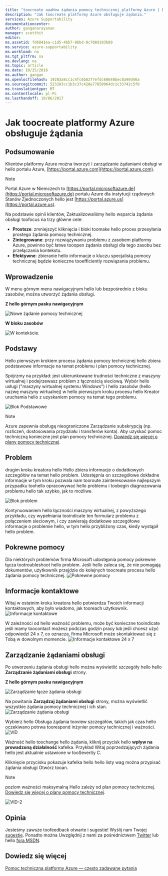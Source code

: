 ```yaml
---
title: "toocreate aaaHow żądania pomocy technicznej platformy Azure | Dokumentacja firmy Microsoft"
description: "Jak toocreate platformy Azure obsługuje żądania."
services: Azure Supportability
documentationcenter: 
author: ganganarayanan
manager: scotthit
editor: 
ms.assetid: fd6841ea-c1d5-4bb7-86bd-0c708d193b89
ms.service: azure-supportability
ms.workload: na
ms.tgt_pltfrm: na
ms.devlang: na
ms.topic: article
ms.date: 10/25/2016
ms.author: gangan
ms.openlocfilehash: 19283a8cc1c4fc6b8277efdc60640bec8a90d40a
ms.sourcegitcommit: 523283cc1b3c37c428e77850964dc1c33742c5f0
ms.translationtype: MT
ms.contentlocale: pl-PL
ms.lasthandoff: 10/06/2017
---
```

# <a name="how-toocreate-an-azure-support-request"></a>Jak toocreate platformy Azure obsługuje żądania
## <a name="summary"></a>Podsumowanie
Klientów platformy Azure można tworzyć i zarządzanie żądaniami obsługi w hello portalu Azure, [https://portal.azure.com](https://portal.azure.com).

> [!NOTE]
> Portal Azure w Niemczech to [https://portal.microsoftazure.de](https://portal.microsoftazure.de) portalu Azure dla instytucji rządowych Stanów Zjednoczonych hello jest [https://portal.azure.us](https://portal.azure.us).
> 
> 

Na podstawie opinii klientów, Zaktualizowaliśmy hello wsparcia żądania obsługi toofocus na trzy główne cele:

* **Prostsze**: zmniejszyć kliknięcia i bloki toomake hello proces przesyłania prostego żądania pomocy technicznej.
* **Zintegrowane**: przy rozwiązywaniu problemu z zasobem platformy Azure, powinno być łatwe tooopen żądania obsługi dla tego zasobu bez przełączania kontekstu.
* **Efektywne**: zbieranie hello informacje o kluczu specjalistą pomocy technicznej będzie konieczne tooefficiently rozwiązania problemu.

## <a name="getting-started"></a>Wprowadzenie
W menu górnym menu nawigacyjnym hello lub bezpośrednio z bloku zasobów, można utworzyć żądania obsługi.

**Z hello górnym pasku nawigacyjnym**

![Nowe żądanie pomocy technicznej](./media/how-to-create-azure-support-request/NewSupportRequest.png)

**W bloku zasobów**

![W kontekście.](./media/how-to-create-azure-support-request/Incontext.png)

## <a name="basics"></a>Podstawy
Hello pierwszym krokiem procesu żądania pomocy technicznej hello zbiera podstawowe informacje na temat problemu i plan pomocy technicznej.

Spójrzmy na przykład: jest ukierunkowane trudności techniczne z maszyny wirtualnej i podejrzewasz problem z łącznością sieciową.
Wybór hello usługi ("maszyny wirtualnej systemu Windows") i hello zasobów (hello nazwę maszyny wirtualnej) w hello pierwszym kroku procesu hello Kreator uruchamia hello z uzyskaniem pomocy na temat tego problemu.

![Blok Podstawowe](./media/how-to-create-azure-support-request/Basics.png)

> [!NOTE]
> Azure zapewnia obsługę nieograniczone Zarządzanie subskrypcją (np. rozliczeń, dostosowania przydziału i transferów konta). Aby uzyskać pomoc techniczną konieczne jest plan pomocy technicznej. [Dowiedz się więcej o plany pomocy technicznej](https://azure.microsoft.com/support/plans).
> 
> 

## <a name="problem"></a>Problem
drugim kroku kreatora hello Hello zbiera informacje o dodatkowych szczegółów na temat hello problem. Udostępnia on szczegółowe dokładne informacje w tym kroku pozwala nam tooroute zainteresowanie najlepszym przypadku toohello opracowywać hello problemu i toobegin diagnozowania problemu hello tak szybko, jak to możliwe.

![Blok problem](./media/how-to-create-azure-support-request/Problem.png)

Kontynuowaniem hello łączności maszyny wirtualnej, z powyższego przykładu, czy wypełniania tooindicate ten formularz problemu z połączeniem sieciowym, i czy zawierają dodatkowe szczegółowe informacje o problemie hello, w tym hello przybliżony czas, kiedy wystąpił hello problem.

## <a name="related-help"></a>Pokrewne pomocy
Dla niektórych problemów firma Microsoft udostępnia pomocy pokrewne łącza tootroubleshoot hello problem. Jeśli hello zaleca się, że nie pomagają dokumentów, użytkownik przejdzie do kolejnych toocreate procesu hello żądania pomocy technicznej.
![Pokrewne pomocy](./media/how-to-create-azure-support-request/RelatedHelp.png)

## <a name="contact-information"></a>Informacje kontaktowe
Witaj w ostatnim kroku kreatora hello potwierdza Twoich informacji kontaktowych, aby było wiadomo, jak tooreach użytkownik.
![Informacje kontaktowe](./media/how-to-create-azure-support-request/ContactInformation.png)

W zależności od hello ważność problemu, może być konieczne tooindicate jeśli mamy toocontact możesz podczas godzin pracy lub jeśli chcesz użyć odpowiedzi 24 x 7, co oznacza, firma Microsoft może skontaktować się z Tobą w dowolnym momencie.
![Informacje kontaktowe 24 x 7](./media/how-to-create-azure-support-request/ContactInformation-2.png)

## <a name="manage-support-requests"></a>Zarządzanie żądaniami obsługi
Po utworzeniu żądania obsługi hello można wyświetlić szczegóły hello hello **Zarządzanie żądaniami obsługi** strony.

**Z hello górnym pasku nawigacyjnym**

![Zarządzanie łącze żądania obsługi](./media/how-to-create-azure-support-request/ManageSupportRequest-link.png)

Na powitania **Zarządzaj żądaniami obsługi** strony, można wyświetlić wszystkie żądania pomocy technicznej i ich stan.
![Zarządzanie żądania obsługi](./media/how-to-create-azure-support-request/ManageSupportRequest.png)

Wybierz hello Obsługa żądania tooview szczegółów, takich jak czas hello oczekiwano potrwa toorespond inżynier pomocy technicznej i ważności.
![VID](./media/how-to-create-azure-support-request/VID.png)

Ważność hello toochange hello żądania, kliknij przycisk hello **wpływ na prowadzoną działalność** kafelka. Przykład Witaj poprzedzających żądania hello jest aktualnie ustawione w tooSeverity C.

Kliknięcie przycisku pokazuje kafelka hello hello listy wag można przypisać żądania obsługi Otwórz tooan.

> [!NOTE]
> poziom ważności maksymalną Hello zależy od plan pomocy technicznej. [Dowiedz się więcej o plany pomocy technicznej](https://azure.microsoft.com/support/plans).
> 
> 

![VID-2](./media/how-to-create-azure-support-request/VID-2.png)

## <a name="feedback"></a>Opinia
Jesteśmy zawsze toofeedback otwarte i sugestie! Wyślij nam Twojej [sugestie](https://feedback.azure.com/forums/266794-support-feedback). Ponadto można Uwzględnij z nami za pośrednictwem [Twitter](https://twitter.com/azuresupport) lub hello [fora MSDN](https://social.msdn.microsoft.com/Forums/azure).

## <a name="learn-more"></a>Dowiedz się więcej
[Pomoc techniczna platformy Azure — często zadawane pytania](https://azure.microsoft.com/support/faq)

